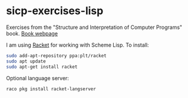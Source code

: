 # sicp-exercises-lisp

Exercises from the "Structure and Interpretation of Computer Programs" book. [Book webpage](https://mitp-content-server.mit.edu/books/content/sectbyfn/books_pres_0/6515/sicp.zip/index.html)

I am using [Racket](https://racket-lang.org/) for working with Scheme Lisp. To install:

```bash
sudo add-apt-repository ppa:plt/racket
sudo apt update
sudo apt-get install racket
```

Optional language server:
```bash
raco pkg install racket-langserver
```